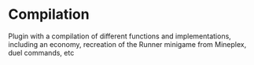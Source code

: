 # Compilation
Plugin with a compilation of different functions and implementations, including an economy, recreation of the Runner minigame from Mineplex, duel commands, etc
